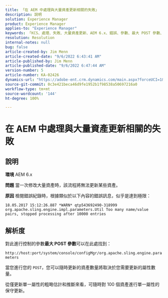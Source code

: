 ```yaml
---
title: 「在 AEM 中處理與大量資產更新相關的失敗」
description: 說明
solution: Experience Manager
product: Experience Manager
applies-to: "Experience Manager"
keywords: 「KCS、處理、失敗、大量資產更新、AEM 6.x、錯誤、參數、最大 POST 參數、100」
resolution: Resolution
internal-notes: null
bug: false
article-created-by: Jim Menn
article-created-date: "9/6/2022 6:43:41 AM"
article-published-by: Jim Menn
article-published-date: "9/6/2022 6:47:44 AM"
version-number: 5
article-number: KA-02426
dynamics-url: "https://adobe-ent.crm.dynamics.com/main.aspx?forceUCI=1&pagetype=entityrecord&etn=knowledgearticle&id=2a24b83c-af2d-ed11-9db1-0022480866ad"
source-git-commit: 0c3e421beca46d9fe1952b1f98538a50697216a0
workflow-type: tm+mt
source-wordcount: '144'
ht-degree: 100%

---
```


# 在 AEM 中處理與大量資產更新相關的失敗

## 說明


<b>環境</b>
AEM 6.x

<b>問題</b>
當一次修改大量資產時，該流程將無法更新某些資產。

<b>原因</b>
檢閱錯誤紀錄時，根據類似於以下內容的錯誤訊息，似乎是達到極限：

`18.05.2017 15:12:26.887 *WARN* qtp543692490-318999 org.apache.sling.engine.impl.parameters.Util Too many name/value pairs, stopped processing after 10000 entries`


## 解析度


對此進行控制的參數<b>最大 POST 參數</b>可以在此處找到：

`http://host:port/system/console/configMgr/org.apache.sling.engine.parameters`

當您進行您的 `POST`，您可以隨時更新的資產數量將取決於您需要更新的屬性數量。

從僅更新單一屬性的粗略估計和推斷來看，可隨時對 100 個資產進行單一屬性的保守更新。
